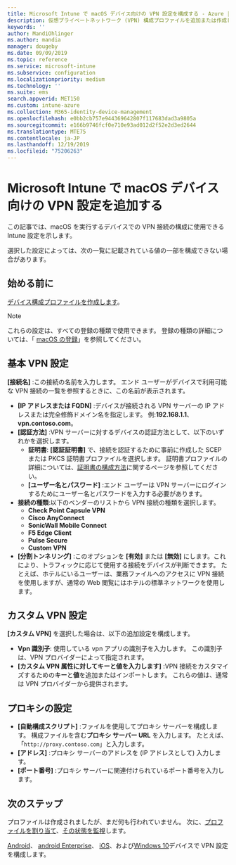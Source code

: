 ```yaml
---
title: Microsoft Intune で macOS デバイス向けの VPN 設定を構成する - Azure | Microsoft Docs
description: 仮想プライベートネットワーク (VPN) 構成プロファイルを追加または作成します。これには、接続の詳細、分割トンネリング、識別子を使用したカスタム VPN 設定、キーと値のペア、構成スクリプトを使用したプロキシ設定、IP または FQDN アドレス、の TCP ポートが含まれます。MacOS を実行しているデバイスで Microsoft Intune します。
keywords: ''
author: MandiOhlinger
ms.author: mandia
manager: dougeby
ms.date: 09/09/2019
ms.topic: reference
ms.service: microsoft-intune
ms.subservice: configuration
ms.localizationpriority: medium
ms.technology: ''
ms.suite: ems
search.appverid: MET150
ms.custom: intune-azure
ms.collection: M365-identity-device-management
ms.openlocfilehash: e0bb2cb757e944369642807f117683dad3a9805a
ms.sourcegitcommit: e166b9746fcf0e710e93ad012d2f52e2d3ed2644
ms.translationtype: MTE75
ms.contentlocale: ja-JP
ms.lasthandoff: 12/19/2019
ms.locfileid: "75206263"
---
```

# <a name="add-vpn-settings-on-macos-devices-in-microsoft-intune"></a>Microsoft Intune で macOS デバイス向けの VPN 設定を追加する



この記事では、macOS を実行するデバイスでの VPN 接続の構成に使用できる Intune 設定を示します。

選択した設定によっては、次の一覧に記載されている値の一部を構成できない場合があります。

## <a name="before-you-begin"></a>始める前に

[デバイス構成プロファイルを作成します](vpn-settings-configure.md)。

> [!NOTE]
> これらの設定は、すべての登録の種類で使用できます。 登録の種類の詳細については、「 [macOS の登録](../enrollment/macos-enroll.md)」を参照してください。

## <a name="base-vpn-settings"></a>基本 VPN 設定

**[接続名]** :この接続の名前を入力します。 エンド ユーザーがデバイスで利用可能な VPN 接続の一覧を参照するときに、この名前が表示されます。
- **[IP アドレスまたは FQDN]** :デバイスが接続される VPN サーバーの IP アドレスまたは完全修飾ドメイン名を指定します。 例:**192.168.1.1**、**vpn.contoso.com**。
- **[認証方法]** :VPN サーバーに対するデバイスの認証方法として、以下のいずれかを選択します。
  - **証明書**: **[認証証明書]** で、接続を認証するために事前に作成した SCEP または PKCS 証明書プロファイルを選択します。 証明書プロファイルの詳細については、[証明書の構成方法](../protect/certificates-configure.md)に関するページを参照してください。
  - **[ユーザー名とパスワード]** :エンド ユーザーは VPN サーバーにログインするためにユーザー名とパスワードを入力する必要があります。
- **接続の種類**:以下のベンダーのリストから VPN 接続の種類を選択します。
  - **Check Point Capsule VPN**
  - **Cisco AnyConnect**
  - **SonicWall Mobile Connect**
  - **F5 Edge Client**
  - **Pulse Secure**
  - **Custom VPN**
- **[分割トンネリング]** :このオプションを **[有効]** または **[無効]** にします。これにより、トラフィックに応じて使用する接続をデバイスが判断できます。 たとえば、ホテルにいるユーザーは、業務ファイルへのアクセスに VPN 接続を使用しますが、通常の Web 閲覧にはホテルの標準ネットワークを使用します。

<!--- **Per-app VPN** - Select this option if you want to associate this VPN connection with an iOS or macOS app so that the connection will be opened when the app is run. You can associate the VPN profile with an app when you assign the software. For more information, see [How to assign and monitor apps](../apps/apps-deploy.md). --->

## <a name="custom-vpn-settings"></a>カスタム VPN 設定

**[カスタム VPN]** を選択した場合は、以下の追加設定を構成します。

- **Vpn 識別子**: 使用している vpn アプリの識別子を入力します。 この識別子は、VPN プロバイダーによって指定されます。
- **[カスタム VPN 属性に対してキーと値を入力します]** :VPN 接続をカスタマイズするための**キー**と**値**を追加またはインポートします。 これらの値は、通常は VPN プロバイダーから提供されます。

## <a name="proxy-settings"></a>プロキシの設定

- **[自動構成スクリプト]** :ファイルを使用してプロキシ サーバーを構成します。 構成ファイルを含む**プロキシ サーバー URL** を入力します。 たとえば、「`http://proxy.contoso.com`」と入力します。
- **[アドレス]** :プロキシ サーバーのアドレスを (IP アドレスとして) 入力します。
- **[ポート番号]** :プロキシ サーバーに関連付けられているポート番号を入力します。

## <a name="next-steps"></a>次のステップ

プロファイルは作成されましたが、まだ何も行われていません。 次に、[プロファイルを割り当て](device-profile-assign.md)、[その状態を監視](device-profile-monitor.md)します。

[Android](vpn-settings-android.md)、 [android Enterprise](vpn-settings-android-enterprise.md)、 [iOS](vpn-settings-ios.md)、および[Windows 10](vpn-settings-windows-10.md)デバイスで VPN 設定を構成します。
